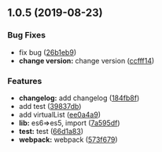 ## 1.0.5 (2019-08-23)


### Bug Fixes

* fix bug ([26b1eb9](https://github.com/HoustonEB/package-demo/commit/26b1eb9))
* **change version:** change version ([ccfff14](https://github.com/HoustonEB/package-demo/commit/ccfff14))


### Features

* **changelog:** add changelog ([184fb8f](https://github.com/HoustonEB/package-demo/commit/184fb8f))
* add test ([39837db](https://github.com/HoustonEB/package-demo/commit/39837db))
* add virtualList ([ee0a4a9](https://github.com/HoustonEB/package-demo/commit/ee0a4a9))
* **lib:** es6=>es5, import ([7a595df](https://github.com/HoustonEB/package-demo/commit/7a595df))
* **test:** test ([66d1a83](https://github.com/HoustonEB/package-demo/commit/66d1a83))
* **webpack:** webpack ([573f679](https://github.com/HoustonEB/package-demo/commit/573f679))



